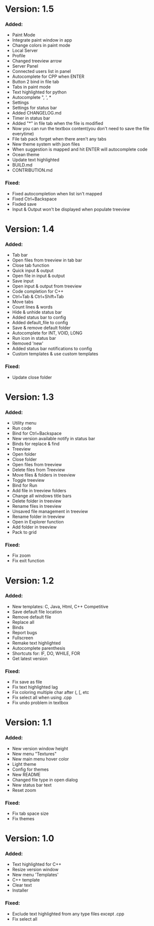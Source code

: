 # Version: 1.5

### Added:

- Paint Mode
- Integrate paint window in app
- Change colors in paint mode
- Local Server
- Profile
- Changed treeview arrow
- Server Panel
- Connected users list in panel
- Autocomplete for CPP when ENTER
- Button 2 bind in file tab
- Tabs in paint mode
- Text highlighted for python
- Autocomplete \", \', \*
- Settings
- Settings for status bar
- Added CHANGELOG.md
- Timer in status bar
- Added "*" in file tab when the file is modified
- Now you can run the textbox content(you don't need to save the file everytime)
- File tab pack forget when there aren't any tabs
- New theme system with json files
- When suggestion is mapped and hit ENTER will autocomplete code
- Ocean theme
- Update text highlighted
- BUILD.md
- CONTRIBUTION.md

### Fixed:

- Fixed autocompletion when list isn't mapped
- Fixed Ctrl+Backspace
- Fixded save
- Input & Output won't be displayed when populate treeview 


# Version: 1.4

### Added:

- Tab bar
- Open files from treeview in tab bar
- Close tab function
- Quick input & output
- Open file in input & output
- Save input
- Open input & output from treeview
- Code completion for C++
- Ctrl+Tab & Ctrl+Shift+Tab
- Move tabs
- Count lines & words
- Hide & unhide status bar
- Added status bar to config
- Added default_file to config
- Save & remove default folder
- Autocomplete for INT, VOID, LONG
- Run icon in status bar
- Removed 'new'
- Added status bar notifications to config
- Custom templates & use custom templates

### Fixed:

- Update close folder


# Version: 1.3

### Added:

- Utility menu
- Run code
- Bind for Ctrl+Backspace
- New version available notify in status bar
- Binds for replace & find
- Treeview
- Open folder
- Close folder
- Open files from treeview
- Delete files from Treeview
- Move files & folders in treeview
- Toggle treeview
- Bind for Run
- Add file in treeview folders
- Change all windows title bars
- Delete folder in treeview
- Rename files in treeview
- Unsaved file management in treeview
- Rename folder in treeview
- Open in Explorer function
- Add folder in treeview
- Pack to grid

### Fixed:

- Fix zoom
- Fix exit function


# Version: 1.2

### Added:

- New templates: C, Java, Html, C++ Competitive
- Save default file location
- Remove default file
- Replace all
- Binds
- Report bugs
- Fullscreen
- Remake text highlighted
- Autocomplete parenthesis
- Shortcuts for: IF, DO, WHILE, FOR
- Get latest version

### Fixed:

- Fix save as file
- Fix text highlighted lag
- Fix coloring multiple char after (, [, etc
- Fix select all when using .cpp
- Fix undo problem in textbox


# Version: 1.1

### Added:

- New version window height
- New menu "Textures"
- New main menu hover color
- Light theme
- Config for themes
- New README
- Changed file type in open dialog
- New status bar text
- Reset zoom

### Fixed:

- Fix tab space size
- Fix themes


# Version: 1.0

### Added:

- Text highlighted for C++
- Resize version window
- New menu 'Templates'
- C++ template
- Clear text
- Installer

### Fixed:

- Exclude text highlighted from any type files except .cpp
- Fix select all